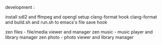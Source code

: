 development :

install sdl2 and ffmpeg and opengl
setup clang-format
hook clang-format and build.sh and run.sh to emacs's file save hook

zen files - file/media viewer and manager
zen music - music player and library manager
zen photo - photo viewer and library manager